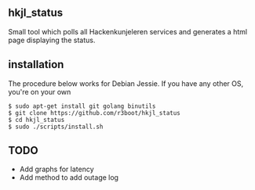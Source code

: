 ## hkjl_status
Small tool which polls all Hackenkunjeleren services and generates a html
page displaying the status.

## installation
The procedure below works for Debian Jessie. If you have any other OS, you're
on your own

```
$ sudo apt-get install git golang binutils
$ git clone https://github.com/r3boot/hkjl_status
$ cd hkjl_status
$ sudo ./scripts/install.sh
```

## TODO
* Add graphs for latency
* Add method to add outage log
